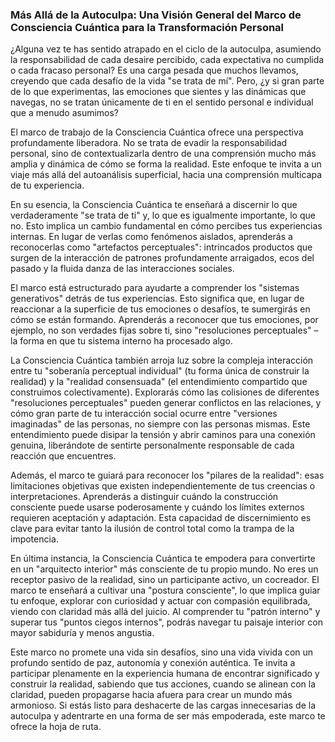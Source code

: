 ### Más Allá de la Autoculpa: Una Visión General del Marco de Consciencia Cuántica para la Transformación Personal
¿Alguna vez te has sentido atrapado en el ciclo de la autoculpa, asumiendo la responsabilidad de cada desaire percibido, cada expectativa no cumplida o cada fracaso personal? Es una carga pesada que muchos llevamos, creyendo que cada desafío de la vida "se trata de mí". Pero, ¿y si gran parte de lo que experimentas, las emociones que sientes y las dinámicas que navegas, no se tratan únicamente de ti en el sentido personal e individual que a menudo asumimos?

El marco de trabajo de la Consciencia Cuántica ofrece una perspectiva profundamente liberadora. No se trata de evadir la responsabilidad personal, sino de contextualizarla dentro de una comprensión mucho más amplia y dinámica de cómo se forma la realidad. Este enfoque te invita a un viaje más allá del autoanálisis superficial, hacia una comprensión multicapa de tu experiencia.

En su esencia, la Consciencia Cuántica te enseñará a discernir lo que verdaderamente "se trata de ti" y, lo que es igualmente importante, lo que no. Esto implica un cambio fundamental en cómo percibes tus experiencias internas. En lugar de verlas como fenómenos aislados, aprenderás a reconocerlas como "artefactos perceptuales": intrincados productos que surgen de la interacción de patrones profundamente arraigados, ecos del pasado y la fluida danza de las interacciones sociales.

El marco está estructurado para ayudarte a comprender los "sistemas generativos" detrás de tus experiencias. Esto significa que, en lugar de reaccionar a la superficie de tus emociones o desafíos, te sumergirás en cómo se están formando. Aprenderás a reconocer que tus emociones, por ejemplo, no son verdades fijas sobre ti, sino "resoluciones perceptuales" – la forma en que tu sistema interno ha procesado algo.

La Consciencia Cuántica también arroja luz sobre la compleja interacción entre tu "soberanía perceptual individual" (tu forma única de construir la realidad) y la "realidad consensuada" (el entendimiento compartido que construimos colectivamente). Explorarás cómo las colisiones de diferentes "resoluciones perceptuales" pueden generar conflictos en las relaciones, y cómo gran parte de tu interacción social ocurre entre "versiones imaginadas" de las personas, no siempre con las personas mismas. Este entendimiento puede disipar la tensión y abrir caminos para una conexión genuina, liberándote de sentirte personalmente responsable de cada reacción que encuentres.

Además, el marco te guiará para reconocer los "pilares de la realidad": esas limitaciones objetivas que existen independientemente de tus creencias o interpretaciones. Aprenderás a distinguir cuándo la construcción consciente puede usarse poderosamente y cuándo los límites externos requieren aceptación y adaptación. Esta capacidad de discernimiento es clave para evitar tanto la ilusión de control total como la trampa de la impotencia.

En última instancia, la Consciencia Cuántica te empodera para convertirte en un "arquitecto interior" más consciente de tu propio mundo. No eres un receptor pasivo de la realidad, sino un participante activo, un cocreador. El marco te enseñará a cultivar una "postura consciente", lo que implica guiar tu enfoque, explorar con curiosidad y actuar con compasión equilibrada, viendo con claridad más allá del juicio. Al comprender tu "patrón interno" y superar tus "puntos ciegos internos", podrás navegar tu paisaje interior con mayor sabiduría y menos angustia.

Este marco no promete una vida sin desafíos, sino una vida vivida con un profundo sentido de paz, autonomía y conexión auténtica. Te invita a participar plenamente en la experiencia humana de encontrar significado y construir la realidad, sabiendo que tus acciones, cuando se alinean con la claridad, pueden propagarse hacia afuera para crear un mundo más armonioso. Si estás listo para deshacerte de las cargas innecesarias de la autoculpa y adentrarte en una forma de ser más empoderada, este marco te ofrece la hoja de ruta.